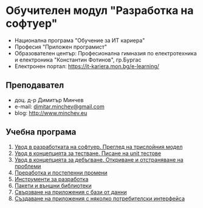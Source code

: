 # Обучителен модул "Разработка на софтуер"
- Национална програма "Обучение за ИТ кариера"
- Професия "Приложен програмист" 
- Образователен център: Професионална гимназия по електротехника и електроника "Константин Фотинов", гр.Бургас  
- Електронен портал: https://it-kariera.mon.bg/e-learning/

## Преподавател
- доц. д-р Димитър Минчев
- e-mail: dimitar.minchev@gmail.com 
- blog: http://www.minchev.eu

## Учебна програма
1. [Увод в разработката на софтуер. Преглед на трислойния модел](1.%20MVC)
2. [Увод в концепцията за тестване. Писане на unit тестове](2.%20Unit%20Testing)
3. [Увод в концепцията за дебъгване. Откриване и отстраняване на проблеми](3.%20Debugging)
4. [Преработка и постепенни промени](4.%20Refactoring)
5. [Инструменти за разработка](5.%20IDE)
6. [Пакети и външни библиотеки](6.%20NuGet)
7. [Свързване на приложения с бази от данни](7.%20Databases)
8. [Създаване на приложения с няколко потребителски интерфейса](8.%20Apps)
